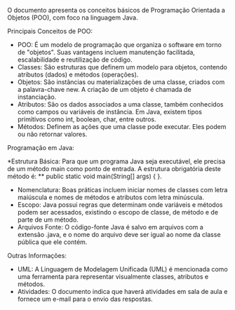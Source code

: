 O documento apresenta os conceitos básicos de Programação Orientada a Objetos (POO), com foco na linguagem Java.


Principais Conceitos de POO:


* POO: É um modelo de programação que organiza o software em torno de "objetos". Suas vantagens incluem manutenção facilitada, escalabilidade e reutilização de código.
* Classes: São estruturas que definem um modelo para objetos, contendo atributos (dados) e métodos (operações).
* Objetos: São instâncias ou materializações de uma classe, criados com a palavra-chave new. A criação de um objeto é chamada de instanciação.
* Atributos: São os dados associados a uma classe, também conhecidos como campos ou variáveis de instância. Em Java, existem tipos primitivos como int, boolean, char, entre outros.
* Métodos: Definem as ações que uma classe pode executar. Eles podem ou não retornar valores.

Programação em Java:

*Estrutura Básica: Para que um programa Java seja executável, ele precisa de um método main como ponto de entrada. A estrutura obrigatória deste método é: 
** public static void main(String[] args) { }.
* Nomenclatura: Boas práticas incluem iniciar nomes de classes com letra maiúscula e nomes de métodos e atributos com letra minúscula.
* Escopo: Java possui regras que determinam onde variáveis e métodos podem ser acessados, existindo o escopo de classe, de método e de parte de um método.
* Arquivos Fonte: O código-fonte Java é salvo em arquivos com a extensão .java, e o nome do arquivo deve ser igual ao nome da classe pública que ele contém.

Outras Informações:

* UML: A Linguagem de Modelagem Unificada (UML) é mencionada como uma ferramenta para representar visualmente classes, atributos e métodos.
* Atividades: O documento indica que haverá atividades em sala de aula e fornece um e-mail para o envio das respostas.
